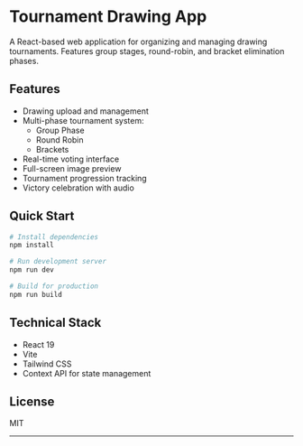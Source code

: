 # Tournament Drawing App

A React-based web application for organizing and managing drawing tournaments. Features group stages, round-robin, and bracket elimination phases.

## Features

- Drawing upload and management
- Multi-phase tournament system:
  - Group Phase
  - Round Robin
  - Brackets
- Real-time voting interface
- Full-screen image preview
- Tournament progression tracking
- Victory celebration with audio

## Quick Start

```bash
# Install dependencies
npm install

# Run development server
npm run dev

# Build for production
npm run build
```

## Technical Stack

- React 19
- Vite
- Tailwind CSS
- Context API for state management

## License

MIT

---
